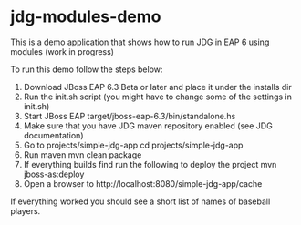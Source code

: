 jdg-modules-demo
================

This is a demo application that shows how to run JDG in EAP 6 using modules (work in progress)

To run this demo follow the steps below:

1. Download JBoss EAP 6.3 Beta or later and place it under the installs dir
2. Run the init.sh script (you might have to change some of the settings in init.sh)
2. Start JBoss EAP
        target/jboss-eap-6.3/bin/standalone.hs
3. Make sure that you have JDG maven repository enabled (see JDG documentation)
4. Go to projects/simple-jdg-app
        cd projects/simple-jdg-app
5. Run maven
        mvn clean package
6. If everything builds find run the following to deploy the project
        mvn jboss-as:deploy
7. Open a browser to http://localhost:8080/simple-jdg-app/cache

If everything worked you should see a short list of names of baseball players. 
